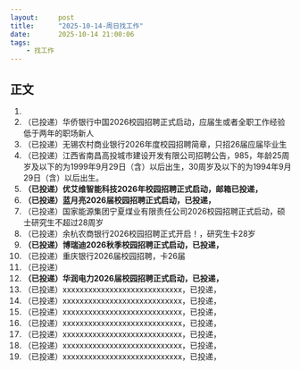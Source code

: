 ```yaml
---
layout:     post
title:      "2025-10-14-周日找工作"
date:       2025-10-14 21:00:06
tags:
    - 找工作
---
```







## 正文

1. 
1. （已投递）华侨银行中国2026校园招聘正式启动，应届生或者全职工作经验低于两年的职场新人
1. （已投递）无锡农村商业银行2026年度校园招聘简章，只招26届应届毕业生
1. （已投递）江西省南昌高投城市建设开发有限公司招聘公告，985，年龄25周岁及以下的为1999年9月29日（含）以后出生，30周岁及以下的为1994年9月29日（含）以后出生。
1. **（已投递）优艾维智能科技2026年校园招聘正式启动，邮箱已投递，**
1. **（已投递）蓝月亮2026届校园招聘正式启动，已投递，**
1. （已投递）国家能源集团宁夏煤业有限责任公司2026校园招聘正式启动，硕士研究生不超过28周岁
1. （已投递）余杭农商银行2026校园招聘正式开启！，研究生卡28岁
1. **（已投递）博瑞迪2026秋季校园招聘正式启动，已投递，**
1. （已投递）重庆银行2026届校园招聘，卡26届
1. （已投递）
1. **（已投递）华润电力2026届校园招聘正式启动，已投递，**
1. （已投递）xxxxxxxxxxxxxxxxxxxxxxxxxxxx，已投递，
1. （已投递）xxxxxxxxxxxxxxxxxxxxxxxxxxxx，已投递，
1. （已投递）xxxxxxxxxxxxxxxxxxxxxxxxxxxx，已投递，
1. （已投递）xxxxxxxxxxxxxxxxxxxxxxxxxxxx，已投递，
1. （已投递）xxxxxxxxxxxxxxxxxxxxxxxxxxxx，已投递，
1. （已投递）xxxxxxxxxxxxxxxxxxxxxxxxxxxx，已投递，
1. （已投递）xxxxxxxxxxxxxxxxxxxxxxxxxxxx，已投递，















